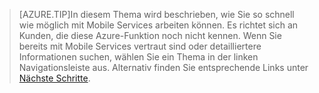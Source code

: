 
>[AZURE.TIP]In diesem Thema wird beschrieben, wie Sie so schnell wie möglich mit Mobile Services arbeiten können. Es richtet sich an Kunden, die diese Azure-Funktion noch nicht kennen. Wenn Sie bereits mit Mobile Services vertraut sind oder detailliertere Informationen suchen, wählen Sie ein Thema in der linken Navigationsleiste aus. Alternativ finden Sie entsprechende Links unter [Nächste Schritte](#next-steps).

<!---HONumber=Oct15_HO2-->